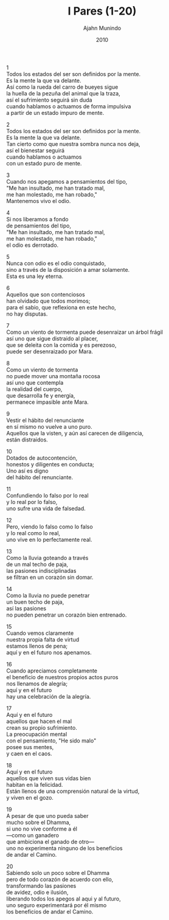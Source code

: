 ﻿---
author: "Ajahn Munindo"
title: "I Pares (1-20)"
booktitle: "Un Dhammapada para la Contemplación"
source: "https://forestsangha.org/teachings/books/un-dhammapada-para-la-contemplacion?language=Espa%C3%B1ol"
license: "BY-NC-ND"
publisher: "dhammamagga"
date: 2010
pubyear: 2010 
weight: 1
draft: false
googleAnalytics: UA-133551776-1
---  

1  
Todos los estados del ser son definidos por la mente.  
Es la mente la que va delante.  
Así como la rueda del carro de bueyes sigue  
la huella de la pezuña del animal que la traza,  
así el sufrimiento seguirá sin duda  
cuando hablamos o actuamos de forma impulsiva  
a partir de un estado impuro de mente.  

2  
Todos los estados del ser son definidos por la mente.  
Es la mente la que va delante.  
Tan cierto como que nuestra sombra nunca nos deja,  
así el bienestar seguirá  
cuando hablamos o actuamos  
con un estado puro de mente.  

3  
Cuando nos apegamos a pensamientos del tipo,  
"Me han insultado, me han tratado mal,  
me han molestado, me han robado,"  
Mantenemos vivo el odio.  

4  
Si nos liberamos a fondo  
de pensamientos del tipo,  
"Me han insultado, me han tratado mal,  
me han molestado, me han robado,"  
el odio es derrotado.  

5  
Nunca con odio es el odio conquistado,  
sino a través de la disposición a amar solamente.  
Esta es una ley eterna.  

6  
Aquellos que son contenciosos  
han olvidado que todos morimos;  
para el sabio, que reflexiona en este hecho,  
no hay disputas.  

7  
Como un viento de tormenta puede desenraizar un árbol frágil  
así uno que sigue distraido al placer,  
que se deleita con la comida y es perezoso,  
puede ser desenraizado por Mara.  

8  
Como un viento de tormenta  
no puede mover una montaña rocosa  
así uno que contempla  
la realidad del cuerpo,  
que desarrolla fe y energía,  
permanece impasible ante Mara.   

9  
Vestir el hábito del renunciante  
en sí mismo no vuelve a uno puro.  
Aquellos que la visten, y aún así carecen de diligencia,  
están distraidos.  

10  
Dotados de autocontención,  
honestos y diligentes en conducta;  
Uno así es digno  
del hábito del renunciante.  

11  
Confundiendo lo falso por lo real  
y lo real por lo falso,  
uno sufre una vida de falsedad.  

12  
Pero, viendo lo falso como lo falso  
y lo real como lo real,  
uno vive en lo perfectamente real.  

13  
Como la lluvia goteando a través  
de un mal techo de paja,  
las pasiones indisciplinadas  
se filtran en un corazón sin domar.  

14  
Como la lluvia no puede penetrar  
un buen techo de paja,  
así las pasiones  
no pueden penetrar un corazón bien entrenado.  

15  
Cuando vemos claramente  
nuestra propia falta de virtud  
estamos llenos de pena;  
aquí y en el futuro nos apenamos.  

16  
Cuando apreciamos completamente  
el beneficio de nuestros propios actos puros  
nos llenamos de alegría;  
aquí y en el futuro  
hay una celebración de la alegría.  

17  
Aquí y en el futuro  
aquellos que hacen el mal  
crean su propio sufrimiento.  
La preocupación mental  
con el pensamiento, "He sido malo"  
posee sus mentes,  
y caen en el caos.  

18  
Aquí y en el futuro  
aquellos que viven sus vidas bien  
habitan en la felicidad.  
Están llenos de una comprensión natural de la virtud,  
y viven en el gozo.  

19  
A pesar de que uno pueda saber  
mucho sobre el Dhamma,  
si uno no vive conforme a él  
—como un ganadero  
que ambiciona el ganado de otro—  
uno no experimenta ninguno de los beneficios  
de andar el Camino.  

20  
Sabiendo solo un poco sobre el Dhamma  
pero de todo corazón de acuerdo con ello,  
transformando las pasiones  
de avidez, odio e ilusión,  
liberando todos los apegos al aqui y al futuro,  
uno seguro experimentará por él mismo  
los beneficios de andar el Camino.  
